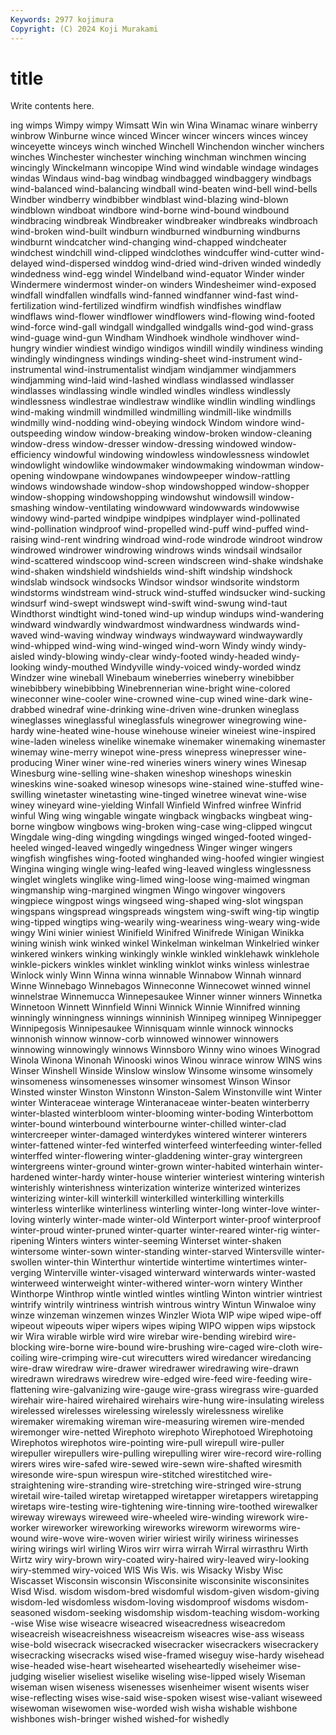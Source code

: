 ```yaml
---
Keywords: 2977 kojimura
Copyright: (C) 2024 Koji Murakami
---
```


# title

Write contents here.



ing wimps Wimpy wimpy
Wimsatt Win win Wina Winamac winare winberry winbrow Winburne wince
winced Wincer wincer wincers winces wincey winceyette winceys winch winched
Winchell Winchendon wincher winchers winches Winchester winchester winching winchman winchmen
wincing wincingly Winckelmann wincopipe Wind wind windable windage windages windas
Windaus wind-bag windbag windbagged windbaggery windbags wind-balanced wind-balancing windball wind-beaten
wind-bell wind-bells Windber windberry windbibber windblast wind-blazing wind-blown windblown windboat
windbore wind-borne wind-bound windbound windbracing windbreak Windbreaker windbreaker windbreaks windbroach
wind-broken wind-built windburn windburned windburning windburns windburnt windcatcher wind-changing wind-chapped
windcheater windchest windchill wind-clipped windclothes windcuffer wind-cutter wind-delayed wind-dispersed winddog
wind-dried wind-driven winded windedly windedness wind-egg windel Windelband wind-equator Winder
winder Windermere windermost winder-on winders Windesheimer wind-exposed windfall windfallen windfalls
wind-fanned windfanner wind-fast wind-fertilization wind-fertilized windfirm windfish windfishes windflaw windflaws
wind-flower windflower windflowers wind-flowing wind-footed wind-force wind-gall windgall windgalled windgalls
wind-god wind-grass wind-guage wind-gun Windham Windhoek windhole windhover wind-hungry windier
windiest windigo windigos windill windily windiness winding windingly windingness windings
winding-sheet wind-instrument wind-instrumental wind-instrumentalist windjam windjammer windjammers windjamming wind-laid wind-lashed
windlass windlassed windlasser windlasses windlassing windle windled windles windless windlessly
windlessness windlestrae windlestraw windlike windlin windling windlings wind-making windmill windmilled
windmilling windmill-like windmills windmilly wind-nodding wind-obeying windock Windom windore wind-outspeeding
window window-breaking window-broken window-cleaning window-dress window-dresser window-dressing windowed window-efficiency windowful
windowing windowless windowlessness windowlet windowlight windowlike windowmaker windowmaking windowman window-opening
windowpane windowpanes windowpeeper window-rattling windows windowshade window-shop windowshopped window-shopper window-shopping
windowshopping windowshut windowsill window-smashing window-ventilating windowward windowwards windowwise windowy wind-parted
windpipe windpipes windplayer wind-pollinated wind-pollination windproof wind-propelled wind-puff wind-puffed wind-raising
wind-rent windring windroad wind-rode windrode windroot windrow windrowed windrower windrowing
windrows winds windsail windsailor wind-scattered windscoop wind-screen windscreen wind-shake windshake
wind-shaken windshield windshields wind-shift windship windshock windslab windsock windsocks Windsor
windsor windsorite windstorm windstorms windstream wind-struck wind-stuffed windsucker wind-sucking windsurf
wind-swept windswept wind-swift wind-swung wind-taut Windthorst windtight wind-toned wind-up windup
windups wind-wandering windward windwardly windwardmost windwardness windwards wind-waved wind-waving windway
windways windwayward windwaywardly wind-whipped wind-wing wind-winged wind-worn Windy windy windy-aisled
windy-blowing windy-clear windy-footed windy-headed windy-looking windy-mouthed Windyville windy-voiced windy-worded windz
Windzer wine wineball Winebaum wineberries wineberry winebibber winebibbery winebibbing Winebrennerian
wine-bright wine-colored wineconner wine-cooler wine-crowned wine-cup wined wine-dark wine-drabbed winedraf
wine-drinking wine-driven wine-drunken wineglass wineglasses wineglassful wineglassfuls winegrower winegrowing wine-hardy
wine-heated wine-house winehouse wineier wineiest wine-inspired wine-laden wineless winelike winemake
winemaker winemaking winemaster winemay wine-merry winepot wine-press winepress winepresser wine-producing
Winer winer wine-red wineries winers winery wines Winesap Winesburg wine-selling
wine-shaken wineshop wineshops wineskin wineskins wine-soaked winesop winesops wine-stained wine-stuffed
wine-swilling winetaster winetasting wine-tinged winetree winevat wine-wise winey wineyard wine-yielding
Winfall Winfield Winfred winfree Winfrid winful Wing wing wingable wingate
wingback wingbacks wingbeat wing-borne wingbow wingbows wing-broken wing-case wing-clipped wingcut
Wingdale wing-ding wingding wingdings winged winged-footed winged-heeled winged-leaved wingedly wingedness
Winger winger wingers wingfish wingfishes wing-footed winghanded wing-hoofed wingier wingiest
Wingina winging wingle wing-leafed wing-leaved wingless winglessness winglet winglets winglike
wing-limed wing-loose wing-maimed wingman wingmanship wing-margined wingmen Wingo wingover wingovers
wingpiece wingpost wings wingseed wing-shaped wing-slot wingspan wingspans wingspread wingspreads
wingstem wing-swift wing-tip wingtip wing-tipped wingtips wing-wearily wing-weariness wing-weary wing-wide
wingy Wini winier winiest Winifield Winifred Winifrede Winigan Winikka wining
winish wink winked winkel Winkelman winkelman Winkelried winker winkered winkers
winking winkingly winkle winkled winklehawk winklehole winkle-pickers winkles winklet winkling
winklot winks winless winlestrae Winlock winly Winn Winna winna winnable
Winnabow Winnah winnard Winne Winnebago Winnebagos Winneconne Winnecowet winned winnel
winnelstrae Winnemucca Winnepesaukee Winner winner winners Winnetka Winnetoon Winnett Winnfield
Winni Winnick Winnie Winnifred winning winningly winningness winnings winninish Winnipeg
winnipeg Winnipegger Winnipegosis Winnipesaukee Winnisquam winnle winnock winnocks winnonish winnow
winnow-corb winnowed winnower winnowers winnowing winnowingly winnows Winnsboro Winny wino
winoes Winograd Winola Winona Winonah Winooski winos Winou winrace winrow
WINS wins Winser Winshell Winside Winslow winslow Winsome winsome winsomely
winsomeness winsomenesses winsomer winsomest Winson Winsor Winsted winster Winston Winstonn
Winston-Salem Winstonville wint Winter winter Winteraceae winterage Winteranaceae winter-beaten winterberry
winter-blasted winterbloom winter-blooming winter-boding Winterbottom winter-bound winterbound winterbourne winter-chilled winter-clad
wintercreeper winter-damaged winterdykes wintered winterer winterers winter-fattened winter-fed winterfed winterfeed
winterfeeding winter-felled winterffed winter-flowering winter-gladdening winter-gray wintergreen wintergreens winter-ground winter-grown
winter-habited winterhain winter-hardened winter-hardy winter-house winterier winteriest wintering winterish winterishly
winterishness winterization winterize winterized winterizes winterizing winter-kill winterkill winterkilled winterkilling
winterkills winterless winterlike winterliness winterling winter-long winter-love winter-loving winterly winter-made
winter-old Winterport winter-proof winterproof winter-proud winter-pruned winter-quarter winter-reared winter-rig winter-ripening
Winters winters winter-seeming Winterset winter-shaken wintersome winter-sown winter-standing winter-starved Wintersville
winter-swollen winter-thin Winterthur wintertide wintertime wintertimes winter-verging Winterville winter-visaged winterward
winterwards winter-wasted winterweed winterweight winter-withered winter-worn wintery Winther Winthorpe Winthrop
wintle wintled wintles wintling Winton wintrier wintriest wintrify wintrily wintriness
wintrish wintrous wintry Wintun Winwaloe winy winze winzeman winzemen winzes
Winzler Wiota WIP wipe wiped wipe-off wipeout wipeouts wiper wipers
wipes wiping WIPO wippen wips wipstock wir Wira wirable wirble
wird wire wirebar wire-bending wirebird wire-blocking wire-borne wire-bound wire-brushing wire-caged
wire-cloth wire-coiling wire-crimping wire-cut wirecutters wired wiredancer wiredancing wire-draw wiredraw
wire-drawer wiredrawer wiredrawing wire-drawn wiredrawn wiredraws wiredrew wire-edged wire-feed wire-feeding
wire-flattening wire-galvanizing wire-gauge wire-grass wiregrass wire-guarded wirehair wire-haired wirehaired wirehairs
wire-hung wire-insulating wireless wirelessed wirelesses wirelessing wirelessly wirelessness wirelike wiremaker
wiremaking wireman wire-measuring wiremen wire-mended wiremonger wire-netted Wirephoto wirephoto Wirephotoed
Wirephotoing Wirephotos wirephotos wire-pointing wire-pull wirepull wire-puller wirepuller wirepullers wire-pulling
wirepulling wirer wire-record wire-rolling wirers wires wire-safed wire-sewed wire-sewn wire-shafted
wiresmith wiresonde wire-spun wirespun wire-stitched wirestitched wire-straightening wire-stranding wire-stretching wire-stringed
wire-strung wiretail wire-tailed wiretap wiretapped wiretapper wiretappers wiretapping wiretaps wire-testing
wire-tightening wire-tinning wire-toothed wirewalker wireway wireways wireweed wire-wheeled wire-winding wirework
wire-worker wireworker wireworking wireworks wireworm wireworms wire-wound wire-wove wire-woven wirier
wiriest wirily wiriness wirinesses wiring wirings wirl wirling Wiros wirr
wirra wirrah Wirral wirrasthru Wirth Wirtz wiry wiry-brown wiry-coated wiry-haired
wiry-leaved wiry-looking wiry-stemmed wiry-voiced WIS Wis Wis. wis Wisacky Wisby
Wisc Wiscasset Wisconsin wisconsin Wisconsinite wisconsinite wisconsinites Wisd Wisd. wisdom
wisdom-bred wisdomful wisdom-given wisdom-giving wisdom-led wisdomless wisdom-loving wisdomproof wisdoms wisdom-seasoned
wisdom-seeking wisdomship wisdom-teaching wisdom-working -wise Wise wise wiseacre wiseacred wiseacredness
wiseacredom wiseacreish wiseacreishness wiseacreism wiseacres wise-ass wiseass wise-bold wisecrack wisecracked
wisecracker wisecrackers wisecrackery wisecracking wisecracks wised wise-framed wiseguy wise-hardy wisehead
wise-headed wise-heart wisehearted wiseheartedly wiseheimer wise-judging wiselier wiseliest wiselike wiseling
wise-lipped wisely Wiseman wiseman wisen wiseness wisenesses wisenheimer wisent wisents
wiser wise-reflecting wises wise-said wise-spoken wisest wise-valiant wiseweed wisewoman wisewomen
wise-worded wish wisha wishable wishbone wishbones wish-bringer wished wished-for wishedly
